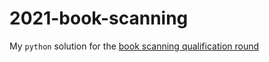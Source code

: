 # 2021-book-scanning

My `python` solution for the [book scanning qualification round](hashcode_2020_online_qualification_round.pdf)
